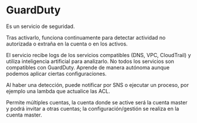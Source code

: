 # GuardDuty

Es un servicio de seguridad.

Tras activarlo, funciona continuamente para detectar actividad no autorizada o extraña en la cuenta o en los activos.

El servicio recibe logs de los servicios compatibles (DNS, VPC, CloudTrail) y utiliza inteligencia artificial para analizarlo. No todos los servicios son compatibles con GuardDuty. Aprende de manera autónoma aunque podemos aplicar ciertas configuraciones.

Al haber una detección, puede notificar por SNS o ejecutar un proceso, por ejemplo una lambda que actualice las ACL.

Permite múltiples cuentas, la cuenta donde se active será la cuenta master y podrá invitar a otras cuentas; la configuración/gestión se realiza en la cuenta master.
